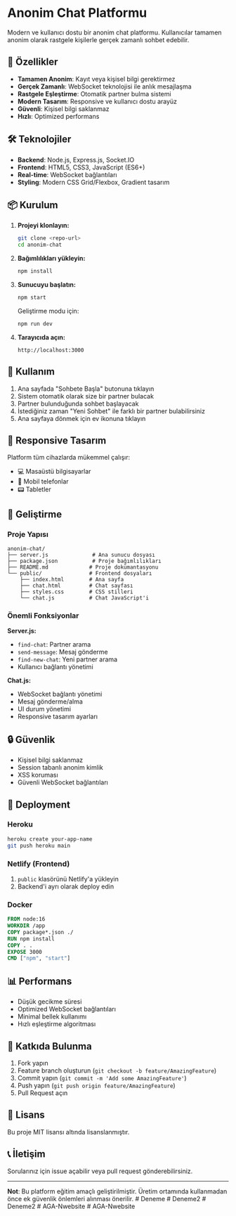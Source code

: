 # Anonim Chat Platformu

Modern ve kullanıcı dostu bir anonim chat platformu. Kullanıcılar tamamen anonim olarak rastgele kişilerle gerçek zamanlı sohbet edebilir.

## 🚀 Özellikler

- **Tamamen Anonim**: Kayıt veya kişisel bilgi gerektirmez
- **Gerçek Zamanlı**: WebSocket teknolojisi ile anlık mesajlaşma
- **Rastgele Eşleştirme**: Otomatik partner bulma sistemi
- **Modern Tasarım**: Responsive ve kullanıcı dostu arayüz
- **Güvenli**: Kişisel bilgi saklanmaz
- **Hızlı**: Optimized performans

## 🛠️ Teknolojiler

- **Backend**: Node.js, Express.js, Socket.IO
- **Frontend**: HTML5, CSS3, JavaScript (ES6+)
- **Real-time**: WebSocket bağlantıları
- **Styling**: Modern CSS Grid/Flexbox, Gradient tasarım

## 📦 Kurulum

1. **Projeyi klonlayın:**
   ```bash
   git clone <repo-url>
   cd anonim-chat
   ```

2. **Bağımlılıkları yükleyin:**
   ```bash
   npm install
   ```

3. **Sunucuyu başlatın:**
   ```bash
   npm start
   ```
   
   Geliştirme modu için:
   ```bash
   npm run dev
   ```

4. **Tarayıcıda açın:**
   ```
   http://localhost:3000
   ```

## 🎯 Kullanım

1. Ana sayfada "Sohbete Başla" butonuna tıklayın
2. Sistem otomatik olarak size bir partner bulacak
3. Partner bulunduğunda sohbet başlayacak
4. İstediğiniz zaman "Yeni Sohbet" ile farklı bir partner bulabilirsiniz
5. Ana sayfaya dönmek için ev ikonuna tıklayın

## 📱 Responsive Tasarım

Platform tüm cihazlarda mükemmel çalışır:
- 💻 Masaüstü bilgisayarlar
- 📱 Mobil telefonlar
- 📟 Tabletler

## 🔧 Geliştirme

### Proje Yapısı
```
anonim-chat/
├── server.js              # Ana sunucu dosyası
├── package.json           # Proje bağımlılıkları
├── README.md             # Proje dokümantasyonu
└── public/               # Frontend dosyaları
    ├── index.html        # Ana sayfa
    ├── chat.html         # Chat sayfası
    ├── styles.css        # CSS stilleri
    └── chat.js           # Chat JavaScript'i
```

### Önemli Fonksiyonlar

**Server.js:**
- `find-chat`: Partner arama
- `send-message`: Mesaj gönderme
- `find-new-chat`: Yeni partner arama
- Kullanıcı bağlantı yönetimi

**Chat.js:**
- WebSocket bağlantı yönetimi
- Mesaj gönderme/alma
- UI durum yönetimi
- Responsive tasarım ayarları

## 🔒 Güvenlik

- Kişisel bilgi saklanmaz
- Session tabanlı anonim kimlik
- XSS koruması
- Güvenli WebSocket bağlantıları

## 🚀 Deployment

### Heroku
```bash
heroku create your-app-name
git push heroku main
```

### Netlify (Frontend)
1. `public` klasörünü Netlify'a yükleyin
2. Backend'i ayrı olarak deploy edin

### Docker
```dockerfile
FROM node:16
WORKDIR /app
COPY package*.json ./
RUN npm install
COPY . .
EXPOSE 3000
CMD ["npm", "start"]
```

## 📊 Performans

- Düşük gecikme süresi
- Optimized WebSocket bağlantıları
- Minimal bellek kullanımı
- Hızlı eşleştirme algoritması

## 🤝 Katkıda Bulunma

1. Fork yapın
2. Feature branch oluşturun (`git checkout -b feature/AmazingFeature`)
3. Commit yapın (`git commit -m 'Add some AmazingFeature'`)
4. Push yapın (`git push origin feature/AmazingFeature`)
5. Pull Request açın

## 📝 Lisans

Bu proje MIT lisansı altında lisanslanmıştır.

## 📞 İletişim

Sorularınız için issue açabilir veya pull request gönderebilirsiniz.

---

**Not**: Bu platform eğitim amaçlı geliştirilmiştir. Üretim ortamında kullanmadan önce ek güvenlik önlemleri alınması önerilir.
#   D e n e m e  
 #   D e n e m e 2  
 #   D e n e m e 2  
 #   A G A - N w e b s i t e  
 #   A G A - N w e b s i t e  
 
